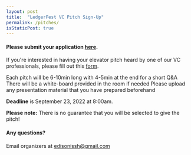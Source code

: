 ```yaml
---
layout: post
title:  "LedgerFest VC Pitch Sign-Up"
permalink: /pitches/  
isStaticPost: true
---
```

#### Please submit your application [here](https://docs.google.com/forms/d/e/1FAIpQLSeChU8Sd_sbDjN9SY00A0AIjTLyyWepu1shG93U67d_kwp9iQ/viewform).

If you're interested in having your elevator pitch heard by one of our VC professionals, please fill out this [form](https://docs.google.com/forms/d/e/1FAIpQLSeChU8Sd_sbDjN9SY00A0AIjTLyyWepu1shG93U67d_kwp9iQ/viewform).

Each pitch will be 6-10min long with 4-5min at the end for a short Q&A
There will be a white-board provided in the room if needed
Please upload any presentation material that you have prepared beforehand



__Deadline__ is September 23, 2022 at 8:00am.

__Please note:__ There is no guarantee that you will be selected to give the pitch!

#### Any questions? 
Email organizers at [edisonissh@gmail.com](mailto:edisonissh@gmail.com)

